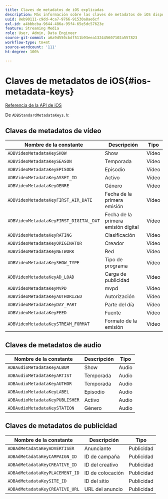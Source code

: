 ```yaml
---
title: Claves de metadatos de iOS explicadas
description: Más información sobre las claves de metadatos de iOS disponibles.
uuid: 8eb90111-c9dd-4ca7-9766-91530a8ae6cf
exl-id: a4bbbcba-9644-486a-95f4-65e5dc57623e
feature: Streaming Media
role: User, Admin, Data Engineer
source-git-commit: a6a9d550cbdf511b93eea132445607102a557823
workflow-type: tm+mt
source-wordcount: '111'
ht-degree: 100%

---
```


# Claves de metadatos de iOS{#ios-metadata-keys}

[Referencia de la API de iOS](https://adobe-marketing-cloud.github.io/media-sdks/reference/ios/)

De `ADBStandardMetadataKeys.h`:

## Claves de metadatos de vídeo

| Nombre de la constante | Descripción | Tipo |
|---|---|---|
| `ADBVideoMetadataKeySHOW` | Show | Vídeo |
| `ADBVideoMetadataKeySEASON` | Temporada | Vídeo |
| `ADBVideoMetadataKeyEPISODE` | Episodio | Vídeo |
| `ADBVideoMetadataKeyASSET_ID` | Activo | Vídeo |
| `ADBVideoMetadataKeyGENRE` | Género | Vídeo |
| `ADBVideoMetadataKeyFIRST_AIR_DATE` | Fecha de la primera emisión | Vídeo |
| `ADBVideoMetadataKeyFIRST_DIGITAL_DAT` | Fecha de la primera emisión digital | Vídeo |
| `ADBVideoMetadataKeyRATING` | Clasificación | Vídeo |
| `ADBVideoMetadataKeyORIGINATOR` | Creador | Vídeo |
| `ADBVideoMetadataKeyNETWORK` | Red | Vídeo |
| `ADBVideoMetadataKeySHOW_TYPE` | Tipo de programa | Vídeo |
| `ADBVideoMetadataKeyAD_LOAD` | Carga de publicidad | Vídeo |
| `ADBVideoMetadataKeyMVPD` | mvpd | Vídeo |
| `ADBVideoMetadataKeyAUTHORIZED` | Autorización | Vídeo |
| `ADBVideoMetadataKeyDAY_PART` | Parte del día | Vídeo |
| `ADBVideoMetadataKeyFEED` | Fuente | Vídeo |
| `ADBVideoMetadataKeySTREAM_FORMAT` | Formato de la emisión | Vídeo |

## Claves de metadatos de audio

| Nombre de la constante | Descripción | Tipo |
|---|---|---|
| `ADBAudioMetadataKeyALBUM` | Show | Audio |
| `ADBAudioMetadataKeyARTIST` | Temporada | Audio |
| `ADBAudioMetadataKeyAUTHOR` | Temporada | Audio |
| `ADBAudioMetadataKeyLABEL` | Episodio | Audio |
| `ADBAudioMetadataKeyPUBLISHER` | Activo | Audio |
| `ADBAudioMetadataKeySTATION` | Género | Audio |

## Claves de metadatos de publicidad

| Nombre de la constante | Descripción | Tipo |
|---|---|---|
| `ADBAdMetadataKeyADVERTISER` | Anunciante | Publicidad |
| `ADBAdMetadataKeyCAMPAIGN_ID` | ID de campaña | Publicidad |
| `ADBAdMetadataKeyCREATIVE_ID` | ID del creativo | Publicidad |
| `ADBAdMetadataKeyPLACEMENT_ID` | ID de colocación | Publicidad |
| `ADBAdMetadataKeySITE_ID` | ID del sitio | Publicidad |
| `ADBAdMetadataKeyCREATIVE_URL` | URL del anuncio | Publicidad |
